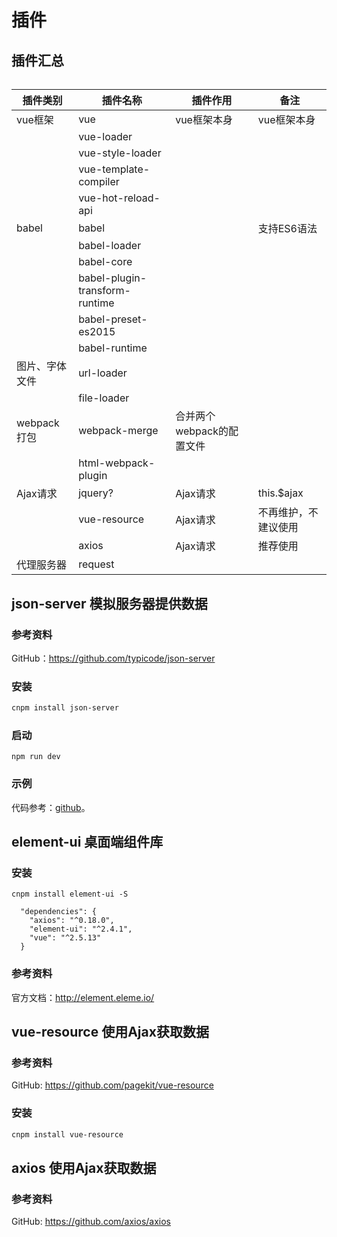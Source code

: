 # 插件

## 插件汇总

###### 

|插件类别		|插件名称					|插件作用			|备注					|
|-----------|-----------------------|---------------|-----------------------|
|vue框架 	|vue 					|vue框架本身		|vue框架本身				|
|			|vue-loader				|||
|			|vue-style-loader		|||
|			|vue-template-compiler	|||
|			|vue-hot-reload-api		|||
|babel		|babel					|				|支持ES6语法				|
|			|babel-loader			|||
|			|babel-core				|||
|			|babel-plugin-transform-runtime|||
|			|babel-preset-es2015	|||
|			|babel-runtime 			|||
|图片、字体文件|url-loader 			|||
|			|file-loader 			|||
|webpack打包|webpack-merge			|合并两个webpack的配置文件||
|			|html-webpack-plugin	|||
|Ajax请求 	|jquery?				|Ajax请求		|this.$ajax 			|
|			|vue-resource 			|Ajax请求 		|不再维护，不建议使用 		|
|		 	|axios					|Ajax请求		|推荐使用					|
|代理服务器  	|request 				|||


## json-server 模拟服务器提供数据

### 参考资料

GitHub：https://github.com/typicode/json-server


### 安装

```bash
cnpm install json-server
```


### 启动

```
npm run dev
```


### 示例

代码参考：[github](https://github.com/mumingv/fe/commit/fca40307c761f0acd22e627025bcc30afe0a0a50)。


## element-ui 桌面端组件库

### 安装

```
cnpm install element-ui -S
```
```
  "dependencies": {
    "axios": "^0.18.0",
    "element-ui": "^2.4.1",
    "vue": "^2.5.13"
  }
```

### 参考资料

官方文档：http://element.eleme.io/


## vue-resource 使用Ajax获取数据

### 参考资料

GitHub: https://github.com/pagekit/vue-resource


### 安装

```bash
cnpm install vue-resource
```


## axios 使用Ajax获取数据

### 参考资料

GitHub: https://github.com/axios/axios






